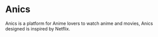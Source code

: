 # Anics
Anics is a platform for Anime lovers to watch anime and movies, Anics designed is inspired by Netflix.
